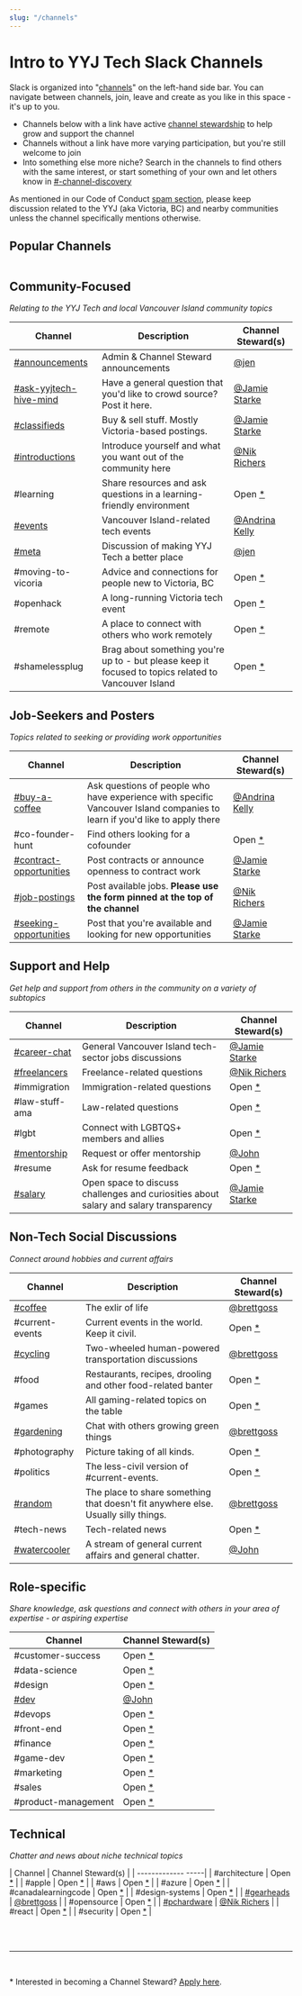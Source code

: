 ```yaml
---
slug: "/channels"
---
```


<h1 class="!mb-0">Intro to YYJ Tech Slack Channels</h2>

Slack is organized into "[channels](https://www.youtube.com/embed/2Lu39IFAmeE)" on the left-hand side bar. You can navigate between channels, join, leave and create as you like in this space - it's up to you. 

* Channels below with a link have active [channel stewardship](/channel-stewards) to help grow and support the channel
* Channels without a link have more varying participation, but you're still welcome to join
* Into something else more niche? Search in the channels to find others with the same interest, or start something of your own and let others know in [#-channel-discovery](https://yyjtech.slack.com/archives/CK5TF106L)

As mentioned in our Code of Conduct [spam section](https://github.com/yyjtech/code-of-conduct#spam), please keep discussion related to the YYJ (aka Victoria, BC) and nearby communities unless the channel specifically mentions otherwise. 


<h2 class="text-2xl bold">Popular Channels</h2>


```toc

```


## Community-Focused
_Relating to the YYJ Tech and local Vancouver Island community topics_

| Channel | Description | Channel Steward(s) |
| ------------- |-------------| -----|
| [#announcements](https://yyjtech.slack.com/archives/C18JM8U2Y) | Admin & Channel Steward announcements | [@jen](/channel-stewards#Jen%20Reiher) |
| [#ask-yyjtech-hive-mind](https://yyjtech.slack.com/archives/CK5TG077A) | Have a general question that you'd like to crowd source? Post it here. | [@Jamie Starke](/channel-stewards#Jamie%20Starke) |
| [#classifieds](https://yyjtech.slack.com/archives/C236MUALE) | Buy & sell stuff. Mostly Victoria-based postings. | [@Jamie Starke](/channel-stewards#Jamie%20Starke) |
| [#introductions](https://yyjtech.slack.com/archives/C18MW8XS7) | Introduce yourself and what you want out of the community here | [@Nik Richers](/channel-stewards#Nik%20Richers) |
| #learning | Share resources and ask questions in a learning-friendly environment | Open [\*](#apply) |
| [#events](https://yyjtech.slack.com/archives/C18K0EX1S) | Vancouver Island-related tech events | [@Andrina Kelly](/channel-stewards#Andrina%20Kelly) |
| [#meta](https://yyjtech.slack.com/archives/C34M16KA7) | Discussion of making YYJ Tech a better place | [@jen](/channel-stewards#Jen%20Reiher) |
| #moving-to-vicoria | Advice and connections for people new to Victoria, BC | Open [\*](#apply) |
| #openhack | A long-running Victoria tech event | Open [\*](#apply) |
| #remote | A place to connect with others who work remotely | Open [\*](#apply) |
| #shamelessplug | Brag about something you're up to - but please keep it focused to topics related to Vancouver Island | Open [\*](#apply) |


## Job-Seekers and Posters
_Topics related to seeking or providing work opportunities_

| Channel | Description | Channel Steward(s) |
| ------------- |-------------| -----|
| [#buy-a-coffee](https://yyjtech.slack.com/archives/CGZ8GFFTQ) | Ask questions of people who have experience with specific Vancouver Island companies to learn if you'd like to apply there | [@Andrina Kelly](/channel-stewards#Andrina%20Kelly) |
| #co-founder-hunt | Find others looking for a cofounder | Open [\*](#apply) |
| [#contract-opportunities](https://yyjtech.slack.com/archives/C8TC8SC4W) | Post contracts or announce openness to contract work | [@Jamie Starke](/channel-stewards#Jamie%20Starke)  |
| [#job-postings](https://yyjtech.slack.com/archives/C18KMMR4J) | Post available jobs. **Please use the form pinned at the top of the channel** | [@Nik Richers](/channel-stewards#Nik%20Richers) |
| [#seeking-opportunities](https://yyjtech.slack.com/archives/C05HZ6UDSTA) | Post that you're available and looking for new opportunities | [@Jamie Starke](/channel-stewards#Jamie%20Starke) | 

## Support and Help
_Get help and support from others in the community on a variety of subtopics_

| Channel | Description | Channel Steward(s) |
| ------------- |-------------| -----|
| [#career-chat](https://yyjtech.slack.com/archives/CKSS2VCH3) | General Vancouver Island tech-sector jobs discussions | [@Jamie Starke](/channel-stewards#Jamie%20Starke)  |
| [#freelancers](https://yyjtech.slack.com/archives/C1GU8DV7Y) | Freelance-related questions | [@Nik Richers](/channel-stewards#Nik%20Richers) |
| #immigration | Immigration-related questions | Open [\*](#apply) |
| #law-stuff-ama | Law-related questions | Open [\*](#apply) |
| #lgbt | Connect with LGBTQS+ members and allies | Open [\*](#apply) |
| [#mentorship](https://yyjtech.slack.com/archives/C3599USF3) | Request or offer mentorship | [@John](/channel-stewards#John%20Oram) |
| #resume | Ask for resume feedback | Open [\*](#apply) |
| [#salary](https://yyjtech.slack.com/archives/CEZJX09HN) | Open space to discuss challenges and curiosities about salary and salary transparency | [@Jamie Starke](/channel-stewards#Jamie%20Starke) |

## Non-Tech Social Discussions
_Connect around hobbies and current affairs_

| Channel | Description | Channel Steward(s) |
| ------------- |-------------| -----|
| [#coffee](https://yyjtech.slack.com/archives/C1ABWA6HW) | The exlir of life | [@brettgoss](/channel-stewards#Brett%20Goss) |
| #current-events | Current events in the world. Keep it civil. | Open [\*](#apply) |
| [#cycling](https://yyjtech.slack.com/archives/C5W6EKGG6) | Two-wheeled human-powered transportation discussions | [@brettgoss](/channel-stewards#Brett%20Goss) |
| #food | Restaurants, recipes, drooling and other food-related banter | Open [\*](#apply) |
| #games | All gaming-related topics on the table | Open [\*](#apply) |
| [#gardening](https://yyjtech.slack.com/archives/C5F9GF0JG) | Chat with others growing green things |  [@brettgoss](/channel-stewards#Brett%20Goss) |
| #photography | Picture taking of all kinds. | Open [\*](#apply) |
| #politics | The less-civil version of #current-events. | Open [\*](#apply) |
| [#random](https://yyjtech.slack.com/archives/C18JXTXNK) | The place to share something that doesn't fit anywhere else. Usually silly things. | [@brettgoss](/channel-stewards#Brett%20Goss) |
| #tech-news | Tech-related news | Open [\*](#apply) |
| [#watercooler](https://yyjtech.slack.com/archives/CA994CED9) | A stream of general current affairs and general chatter. | [@John](/channel-stewards#John%20Oram) |

## Role-specific 
_Share knowledge, ask questions and connect with others in your area of expertise - or aspiring expertise_

| Channel | Channel Steward(s) |
| ------------- |-----|
| #customer-success | Open [\*](#apply) |
| #data-science |  Open [\*](#apply) |
| #design | Open [\*](#apply) |
| [#dev](https://yyjtech.slack.com/archives/C1AHS4DFF) | [@John](/channel-stewards#John%20Oram) |
| #devops |  Open [\*](#apply) |
| #front-end | Open [\*](#apply) |
| #finance |  Open [\*](#apply) |
| #game-dev | Open [\*](#apply) |
| #marketing |  Open [\*](#apply) |
| #sales | Open [\*](#apply) |
| #product-management | Open [\*](#apply) |


## Technical
_Chatter and news about niche technical topics_

| Channel | Channel Steward(s) |
| -------------  -----|
| #architecture | Open [\*](#apply) |
| #apple | Open [\*](#apply) |
| #aws | Open [\*](#apply) |
| #azure | Open [\*](#apply) |
| #canadalearningcode | Open [\*](#apply) |
| #design-systems | Open [\*](#apply) |
| [#gearheads](https://yyjtech.slack.com/archives/C2D95R2LE) |  [@brettgoss](/channel-stewards#Brett%20Goss) |
| #opensource | Open [\*](#apply) |
| [#pchardware](https://yyjtech.slack.com/archives/C6VJ6TSF3) | [@Nik Richers](/channel-stewards#Nik%20Richers) |
| #react | Open [\*](#apply) |
| #security | Open [\*](#apply) |

<br>
<br>
<hr>
<br>

<a class="mt-20" id="apply"></a>
\* Interested in becoming a Channel Steward? [Apply here](https://docs.google.com/forms/d/1PLn6X7YRunYF8NrwKuHVO0XhVGCwIifjAlwcUDKscRo/viewform?edit_requested=true#responses).
